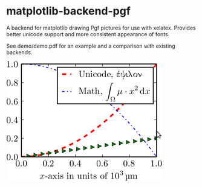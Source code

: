 matplotlib-backend-pgf
======================

A backend for matplotlib drawing Pgf pictures for use with xelatex. Provides better unicode support and more consistent appearance of fonts.

See demo/demo.pdf for an example and a comparison with existing backends.

![Pgf Backend Example](/demo/figure-pgf.png "Pgf Example")
